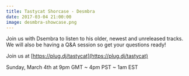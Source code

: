```yaml
---
title: Tastycat Shorcase - Desmbra
date: 2017-03-04 21:00:00
image: desmbra-showcase.png
---
```

Join us with Dsembra to listen to his older, newest and unreleased tracks. We will also be having a Q&A session so get your questions ready!

Join us at [https://plug.dj/tastycat](https://plug.dj/tastycat)

Sunday, March 4th at 9pm GMT ~ 4pm PST ~ 1am EST
